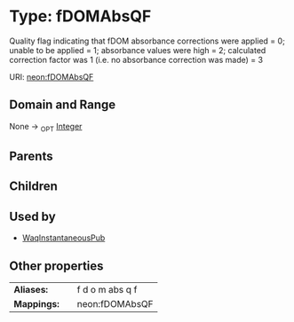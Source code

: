 
# Type: fDOMAbsQF


Quality flag indicating that fDOM absorbance corrections were applied = 0; unable to be applied = 1; absorbance values were high = 2; calculated correction factor was 1 (i.e. no absorbance correction was made) = 3

URI: [neon:fDOMAbsQF](https://data.neonscience.org/fDOMAbsQF)


## Domain and Range

None ->  <sub>OPT</sub> [Integer](types/Integer.md)

## Parents


## Children


## Used by

 * [WaqInstantaneousPub](WaqInstantaneousPub.md)

## Other properties

|  |  |  |
| --- | --- | --- |
| **Aliases:** | | f d o m abs q f |
| **Mappings:** | | neon:fDOMAbsQF |


